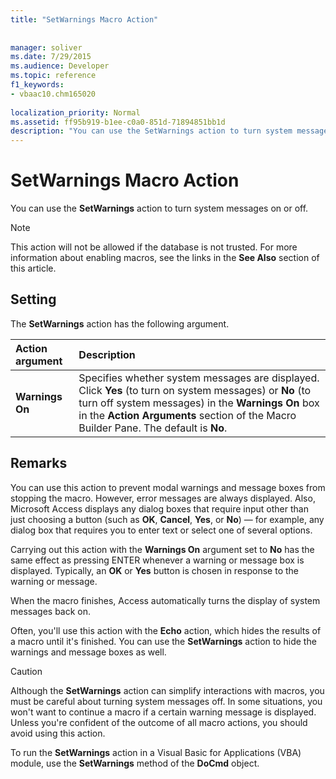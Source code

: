 ```yaml
---
title: "SetWarnings Macro Action"
 
 
manager: soliver
ms.date: 7/29/2015
ms.audience: Developer
ms.topic: reference
f1_keywords:
- vbaac10.chm165020
  
localization_priority: Normal
ms.assetid: ff95b919-b1ee-c0a0-851d-71894851bb1d
description: "You can use the SetWarnings action to turn system messages on or off."
---
```


# SetWarnings Macro Action

You can use the **SetWarnings** action to turn system messages on or off. 
  
> [!NOTE]
> This action will not be allowed if the database is not trusted. For more information about enabling macros, see the links in the **See Also** section of this article. 
  
## Setting

The **SetWarnings** action has the following argument. 
  
|**Action argument**|**Description**|
|:-----|:-----|
|**Warnings On** <br/> |Specifies whether system messages are displayed. Click **Yes** (to turn on system messages) or **No** (to turn off system messages) in the **Warnings On** box in the **Action Arguments** section of the Macro Builder Pane. The default is **No**.  <br/> |
   
## Remarks

You can use this action to prevent modal warnings and message boxes from stopping the macro. However, error messages are always displayed. Also, Microsoft Access displays any dialog boxes that require input other than just choosing a button (such as **OK**, **Cancel**, **Yes**, or **No**) — for example, any dialog box that requires you to enter text or select one of several options.
  
Carrying out this action with the **Warnings On** argument set to **No** has the same effect as pressing ENTER whenever a warning or message box is displayed. Typically, an **OK** or **Yes** button is chosen in response to the warning or message. 
  
When the macro finishes, Access automatically turns the display of system messages back on.
  
Often, you'll use this action with the **Echo** action, which hides the results of a macro until it's finished. You can use the **SetWarnings** action to hide the warnings and message boxes as well. 
  
> [!CAUTION]
> Although the **SetWarnings** action can simplify interactions with macros, you must be careful about turning system messages off. In some situations, you won't want to continue a macro if a certain warning message is displayed. Unless you're confident of the outcome of all macro actions, you should avoid using this action. 
  
To run the **SetWarnings** action in a Visual Basic for Applications (VBA) module, use the **SetWarnings** method of the **DoCmd** object. 
  

